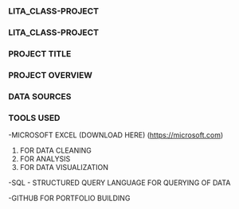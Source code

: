 ### LITA_CLASS-PROJECT
### LITA_CLASS-PROJECT

 ### PROJECT TITLE
### PROJECT OVERVIEW
### DATA SOURCES

### TOOLS USED
-MICROSOFT EXCEL (DOWNLOAD HERE) (https://microsoft.com)
1. FOR DATA CLEANING
2. FOR ANALYSIS
3. FOR DATA VISUALIZATION

 -SQL - STRUCTURED QUERY LANGUAGE FOR QUERYING OF DATA
 
 -GITHUB FOR PORTFOLIO BUILDING

 ### 
